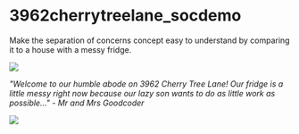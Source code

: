 # 3962cherrytreelane_socdemo
Make the separation of concerns concept easy to understand by comparing it to a house with a messy fridge.

![](https://i.ibb.co/ygMwNbK/welcome-mat-50.jpg)

*"Welcome to our humble abode on 3962 Cherry Tree Lane! Our fridge is a little messy right now because our lazy son wants to do as little work as possible..." - Mr and Mrs Goodcoder*

![](https://thebojansblog.files.wordpress.com/2018/04/separation-of-concerns-feb-2013.png)
